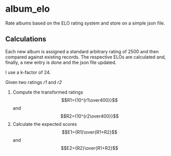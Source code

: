 # album_elo
Rate albums based on the ELO rating system and store on a simple json file.

## Calculations
Each new album is assigned a standard arbitrary rating of 2500 and then compared against existing records. The respective ELOs are calculated and, finally, a new entry is done and the json file updated.

I use a k-factor of 24.

Given two ratings *r1* and *r2*

1. 	Compute the transformed ratings $$R1={10^{r1\over400}}$$ and $$R2={10^{r2\over400}}$$
2.  Calculate the expected scores $$E1={R1}\over{R1+R2}$$ and $$E2={R2}\over{R1+R2}$$